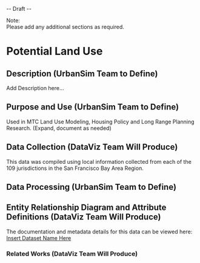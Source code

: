 -- Draft --  

Note:  
Please add any additional sections as required.  

# Potential Land Use  

## Description (UrbanSim Team to Define)  
Add Description here...  

## Purpose and Use (UrbanSim Team to Define)   
Used in MTC Land Use Modeling, Housing Policy and Long Range Planning Research. (Expand, document as needed)

## Data Collection (DataViz Team Will Produce)  
This data was compiled using local information collected from each of the 109 jurisdictions in the San Francisco Bay Area Region.

## Data Processing (UrbanSim Team to Define)  

## Entity Relationship Diagram and Attribute Definitions (DataViz Team Will Produce)  
The documentation and metadata details for this data can be viewed here: [Insert Dataset Name Here]()  

### Related Works (DataViz Team Will Produce)
